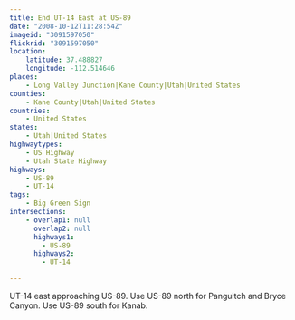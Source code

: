 ```yaml
---
title: End UT-14 East at US-89
date: "2008-10-12T11:28:54Z"
imageid: "3091597050"
flickrid: "3091597050"
location:
    latitude: 37.488827
    longitude: -112.514646
places:
    - Long Valley Junction|Kane County|Utah|United States
counties:
    - Kane County|Utah|United States
countries:
    - United States
states:
    - Utah|United States
highwaytypes:
    - US Highway
    - Utah State Highway
highways:
    - US-89
    - UT-14
tags:
    - Big Green Sign
intersections:
    - overlap1: null
      overlap2: null
      highways1:
        - US-89
      highways2:
        - UT-14

---
```

UT-14 east approaching US-89. Use US-89 north for Panguitch and Bryce Canyon. Use US-89 south for Kanab.